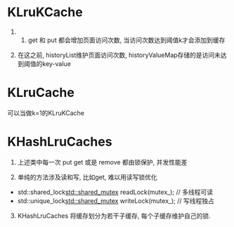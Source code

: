 
# KLruKCache
1. 1. get 和 put 都会增加页面访问次数, 当访问次数达到阈值k才会添加到缓存

2. 在这之前, historyList维护页面访问次数, historyValueMap存储的是访问未达到阈值的key-value
# KLruCache
可以当做k=1的KLruKCache
# KHashLruCaches
1. 上述类中每一次 put get 或是 remove 都由锁保护, 并发性能差

2. 单纯的方法涉及读和写, 比如get, 难以用读写锁优化

- std::shared_lock<std::shared_mutex> readLock(mutex_); // 多线程可读
- std::unique_lock<std::shared_mutex> writeLock(mutex_); // 写线程独占

3. KHashLruCaches 将缓存划分为若干子缓存, 每个子缓存维护自己的锁.
